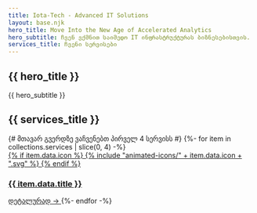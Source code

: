 ```yaml
---
title: Iota-Tech - Advanced IT Solutions
layout: base.njk
hero_title: Move Into the New Age of Accelerated Analytics
hero_subtitle: ჩვენ ვქმნით საიმედო IT ინფრასტრუქტურას ბიზნესებისთვის.
services_title: ჩვენი სერვისები
---
```


<section class="hero-section">
    <div class="container">
        <h1>{{ hero_title }}</h1>
        <p>{{ hero_subtitle }}</p>
    </div>
</section>

<section class="services-section">
    <div class="container">
        <div class="section-title" data-aos="fade-up">
            <h2>{{ services_title }}</h2>
        </div>
        <div class="services-grid">
            {# მთავარ გვერდზე ვაჩვენებთ პირველ 4 სერვისს #}
            {%- for item in collections.services | slice(0, 4) -%}
                <a href="{{ item.url }}" class="service-card glass-panel" data-aos="fade-up" data-aos-delay="{{ loop.index0 * 100 }}">
                    <div class="card-header">
                        <div class="card-icon">
                            {% if item.data.icon %}
                                 {% include "animated-icons/" + item.data.icon + ".svg" %}
                            {% endif %}
                        </div>
                        <h3 class="card-title">{{ item.data.title }}</h3>
                    </div>
                    <span class="card-link">დეტალურად →</span>
                </a>
            {%- endfor -%}
        </div>
    </div>
</section>
